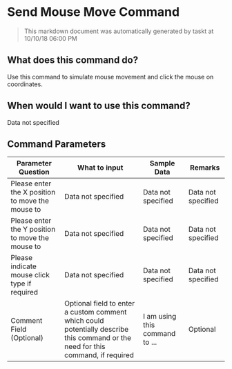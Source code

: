 <!--TITLE: Send Mouse Move Command -->
<!-- SUBTITLE: a command in the Input Commands group -->
# Send Mouse Move Command


> This markdown document was automatically generated by taskt at 10/10/18 06:00 PM


## What does this command do?
Use this command to simulate mouse movement and click the mouse on coordinates.


## When would I want to use this command?
Data not specified


## Command Parameters
| Parameter Question   	| What to input  	|  Sample Data 	| Remarks  	|
| ---                    | ---               | ---           | ---       |
|Please enter the X position to move the mouse to|Data not specified|Data not specified|Data not specified|
|Please enter the Y position to move the mouse to|Data not specified|Data not specified|Data not specified|
|Please indicate mouse click type if required|Data not specified|Data not specified|Data not specified|
|Comment Field (Optional)|Optional field to enter a custom comment which could potentially describe this command or the need for this command, if required|I am using this command to ...|Optional|


